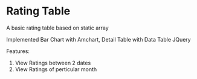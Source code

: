 # Rating Table

A basic rating table based on static array

Implemented Bar Chart with Amchart, 
            Detail Table with Data Table JQuery
            
Features:
  1. View Ratings between 2 dates
  2. View Ratings of perticular month
